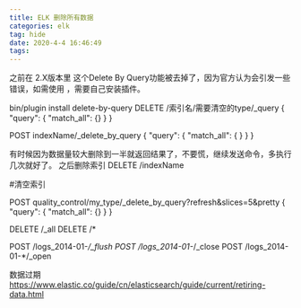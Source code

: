 ```yaml
---
title: ELK 删除所有数据
categories: elk
tag: hide
date: 2020-4-4 16:46:49
tags:
---
```


之前在 2.X版本里 这个Delete By Query功能被去掉了，因为官方认为会引发一些错误，如需使用 ，需要自己安装插件。

bin/plugin install delete-by-query
DELETE /索引名/需要清空的type/_query
    {
        "query": {
        "match_all": {}
    }
}

POST indexName/_delete_by_query
{
  "query": { 
    "match_all": {
    }
  }
}


有时候因为数据量较大删除到一半就返回结果了，不要慌，继续发送命令，多执行几次就好了。
之后删除索引
DELETE /indexName


#清空索引

POST quality_control/my_type/_delete_by_query?refresh&slices=5&pretty
{
  "query": {
    "match_all": {}
  }
}

DELETE /_all
DELETE /*


POST /logs_2014-01-*/_flush 
POST /logs_2014-01-*/_close 
POST /logs_2014-01-*/_open 


数据过期
https://www.elastic.co/guide/cn/elasticsearch/guide/current/retiring-data.html